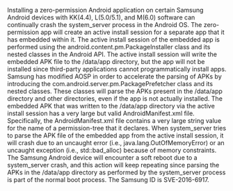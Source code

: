 Installing a zero-permission Android application on certain Samsung Android devices with KK(4.4), L(5.0/5.1), and M(6.0) software can continually crash the system_server process in the Android OS. The zero-permission app will create an active install session for a separate app that it has embedded within it. The active install session of the embedded app is performed using the android.content.pm.PackageInstaller class and its nested classes in the Android API. The active install session will write the embedded APK file to the /data/app directory, but the app will not be installed since third-party applications cannot programmatically install apps. Samsung has modified AOSP in order to accelerate the parsing of APKs by introducing the com.android.server.pm.PackagePrefetcher class and its nested classes. These classes will parse the APKs present in the /data/app directory and other directories, even if the app is not actually installed. The embedded APK that was written to the /data/app directory via the active install session has a very large but valid AndroidManifest.xml file. Specifically, the AndroidManifest.xml file contains a very large string value for the name of a permission-tree that it declares. When system_server tries to parse the APK file of the embedded app from the active install session, it will crash due to an uncaught error (i.e., java.lang.OutOfMemoryError) or an uncaught exception (i.e., std::bad_alloc) because of memory constraints. The Samsung Android device will encounter a soft reboot due to a system_server crash, and this action will keep repeating since parsing the APKs in the /data/app directory as performed by the system_server process is part of the normal boot process. The Samsung ID is SVE-2016-6917.